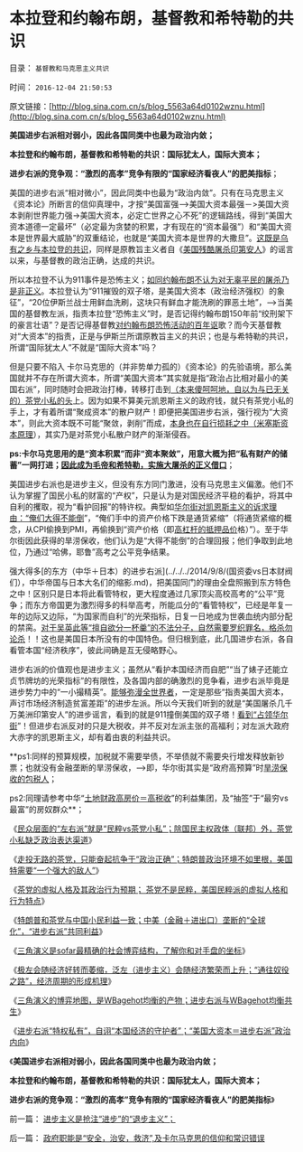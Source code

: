 # 本拉登和约翰布朗，基督教和希特勒的共识

目录： `基督教和马克思主义共识` 

时间： `2016-12-04 21:50:53` 

原文链接：[http://blog.sina.com.cn/s/blog_5563a64d0102wznu.html](http://blog.sina.com.cn/s/blog_5563a64d0102wznu.html)

**美国进步右派相对弱小，因此各国同类中也最为政治内敛；**

**本拉登和约翰布朗，基督教和希特勒的共识：国际犹太人，国际大资本；**

**进步右派的竞争观：“激烈的高孝”竞争有限的“国家经济看夜人”的肥美指标**；

美国的进步右派“相对微小”，因此同类中也最为“政治内敛”。只有在马克思主义《资本论》所断言的信仰真理中，才按“美国富强—>美国大资本最强－>美国大资本剥削世界能力强->美国大资本，必定亡世界之心不死”的逻辑路线，得到“美国大资本道德一定最坏”（必定最为贪婪的积累，才有现在的“资本最强”）和“美国大资本是世界最大威胁”的双重结论，也就是“美国大资本是世界的大撒旦”。[这既是乌有之乡与本拉登的共识](../../../2009/7/3/美国的人权民主是怎么惹来了本拉登老师的恐怖战争.md)，同样是原教旨主义者自《[美国残酷屠杀印第安人](../../../2009/7/6/美国残酷屠杀印第安人的历史真相.md)》的谣言以来，与基督教的政治正确，达成的共识。

所以本拉登不认为911事件是恐怖主义；[如同约翰布朗不认为对无辜平民的屠杀乃是非正义](../../../2016/7/24/虎伥情结，第一个恐袭美国的原教旨主义恐怖分子.md)。本拉登认为“911摧毁的双子塔，是美国大资本（政治经济强权）的象征”，“20位伊斯兰战士用鲜血洗刷，这块只有鲜血才能洗刷的罪恶土地”，——>当美国的基督教左派，指责本拉登“恐怖主义”时，是否记得约翰布朗150年前“绞刑架下的豪言壮语”？是否记得基督教[对约翰布朗恐怖活动的百年讴](http://darthvad.blog.sohu.com/323171111.html)歌？而今天基督教对“大资本”的指责，正是与伊斯兰所谓原教旨主义的共识；也是与希特勒的共识，所谓“国际犹太人”不就是“国际大资本”吗？

但是只要不陷入
卡尔马克思的（并非势单力孤的）《资本论》的先验语境，那么美国就并不存在所谓大资本，所谓“美国大资本”其实就是指“政治占比相对最小的美国右派”，同时随时会把政治打棒，转移打击到[（本来傻呵呵地，自以为与已无关的）茶党小私的头](../../../2016/11/25/茶党的虚拟人格及其政治行为预期，与民粹派之间的转化规律.md)上。因为如果不算美元凯恩斯主义的政府钱，就只有茶党小私的手上，才有着所谓“聚成资本”的散户财产！即便把美国进步右派，强行视为“大资本”，则此大资本既不可能“聚敛，剥削”而成，[本身也在自行损耗之中（米塞斯资本原理](../../../2013/12/8/资本不是财富，资本是成本；“资本税／财产税”只是纯粹地增加交易成本；.md)），其实乃是对茶党小私散户财产的渐渐侵吞。

**ps:卡尔马克思用的是“资本积累”而非“资本聚敛”，用意大概为把“私有财产的储蓄”一网打进；[因此成为毛帝和希特勒，实施大屠杀的正义借口](../../../2015/8/21/希特勒不是纳粹思想之源，不可能独自决定极端性政策；.md)**；

美国进步右派也是进步主义，但没有东方同门激进，没有马克思主义偏激。他们不认为掌握了国民小私的财富的“产权”，只是认为是对国民经济平稳的看护，将其中自利的攫取，视为“看护回报”的特许权。典型如[华尔街对凯恩斯主义的诉求理由：“俺们大得不能倒](../../../2014/12/14/弗里德曼和里根，与格林斯潘及克鲁格曼的区别.md)”，“俺们手中的资产价格下跌是通货紧缩”（将通货紧缩的概念，从CPI偷换到PMI，再偷换到“资产价格（即[高杠杆的抵押品价](../../../2015/12/23/君子善其事，必先利其器，试刀“土地财政高房价”.md)格）”）。至于华尔街因此获得的旱涝保收，他们认为是“大得不能倒”的合理回报；他们争取到此地位，乃通过“哈佛，耶鲁”高考之公平竞争结果。

强大得多[的东方（中华＋日本）的进步右派](../../../2014/9/8/(国资委vs日本财阀们），中华帝国与日本大名们的缩影.md)，把美国同门的理由全盘照搬到东方特色之中！区别只是日本将此看管特权，更大程度通过几家顶尖高校高考的“公平”竞争；而东方帝国更为激烈得多的科举高考，所能瓜分的“看管特权”，已经是年复一年的边际又边际，“为国家而自利”的光荣指标，日复一日地成为世袭血统内部分配的禁脔。[对于吴英此等“擅自欲分一杯羹”的不法分子，自然需要罗织罪名，格杀勿论杀](../../../2012/6/10/为什么金融秩序Order吴英该死.md)！！这也是美国日本所没有的中国特色。但归根到底，此几国进步右派，各自看管本国“经济秩序”，彼此间确是互无侵略野心。

进步右派的价值观也是进步主义；虽然从“看护本国经济而自肥”“当了婊子还能立贞节牌坊的光荣指标”的有限性，及各国内部的确激烈的竞争看，进步右派毕竟是进步势力中的“一小撮精英”。[能够弥漫全世界者](../../../2016/11/15/不知进步真面目，只因身在进步中.md)，一定是那些“指责美国大资本，声讨市场经济制造贫富差距”的进步左派。所以今天我们听到的就是“美国屠杀几千万美洲印第安人”的进步谣言，看到的就是911撞倒美国的双子塔！[看到“占领华尔街](../../../2011/10/16/占领华尔街阶级斗争中的替罪羊.md)”！但进步右派反对的只是大税收，并不反对左派主张的高福利；对左派大政府大赤字的凯恩斯主义，却有着由衷的利益共识。

**ps1:同样的预算规模，加税就不需要举债，不举债就不需要央行增发释放新钞票；也就没有金融垄断的旱涝保收，——>即，华尔街其实是“政府高预算”时[旱涝保收的包税人](../../../2014/9/24/包税人制度是赤字困境中的政府，极具诱惑的吗啡型改革方案.md)；

ps2:同理请参考中华“[土地财政高房价＝高税收](../../../2014/9/24/包税人制度是赤字困境中的政府，极具诱惑的吗啡型改革方案.md)”的利益集团，及“抽签”于“最穷vs最富”的房奴群众**；

《[民众层面的“左右派”就是“民粹vs茶党小私”；除国民主权政体（联邦）外，茶党小私缺乏政治表达渠道](../../../2016/11/23/民主党《通往奴役之路》的前提下，将茶党小私逼上了绝路；.md)》

《[走投无路的茶党，只能奋起抗争于“政治正确”；特朗普政治环境不如里根，美国特需要“一个强大的敌人”](../../../2016/11/24/走投无路的茶党，只能奋起抗争于“政治正确”；.md)》

《[茶党的虚拟人格及其政治行为预期；
茶党不是民粹，美国民粹派的虚拟人格和行为特点](../../../2016/11/25/茶党的虚拟人格及其政治行为预期，与民粹派之间的转化规律.md)》

《[特朗普和茶党与中国小民利益一致；中美（金融＋进出口）垄断的“全球化”，“进步右派”共同利益](../../../2016/11/28/特朗普和茶党“反全球化”的政治立场，与中国小民利益一致；.md)》

《[三角演义是sofar最精确的社会博弈结构，了解你和对手盘的坐标](../../../2016/11/29/三角演义是sofar最精确的社会博弈结构.md)》

《[极左会随经济好转而萎缩，泛左（进步主义）会随经济繁荣而上升；“通往奴役之路”，经济周期的形成机理](../../../2016/12/1/“通往奴役之路”与经济周期的形成机理；.md)》

《[三角演义的博弈地图，是WBagehot均衡的产物；进步右派与WBagehot均衡共生](../../../2016/12/2/WBagehot均衡决定了“道德治国必要性”和“干部队伍主流是好的”.md)》

《[进步右派“特权私有”，自诩“本国经济的守护者”；“美国大资本＝进步右派”政治内向](../../../2016/12/3/进步右派“特权私有”，自诩“本国经济的守护者”；.md)》

《**美国进步右派相对弱小，因此各国同类中也最为政治内敛；**

**本拉登和约翰布朗，基督教和希特勒的共识：国际犹太人，国际大资本；**

**进步右派的竞争观：“激烈的高孝”竞争有限的“国家经济看夜人”的肥美指标**》

前一篇： [进步主义是抢注“进步”的“退步主义”；](../../../2016/12/11/进步主义是抢注“进步”的“退步主义”；.md)

后一篇： [政府职能是“安全，治安，救济”,及卡尔马克思的信仰和常识错误](../../../2016/11/28/政府职能是“安全，治安，救济”,及卡尔马克思的信仰和常识错误.md)

